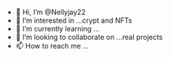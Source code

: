 - 👋 Hi, I’m @Nellyjay22
- 👀 I’m interested in ...crypt and NFTs
- 🌱 I’m currently learning ...
- 💞️ I’m looking to collaborate on ...real projects 
- 📫 How to reach me ...

<!---
Nellyjay22/Nellyjay22 is a ✨ special ✨ repository because its `README.md` (this file) appears on your GitHub profile.
You can click the Preview link to take a look at your changes.
--->
